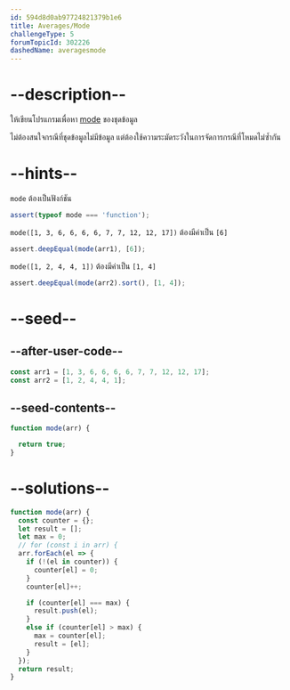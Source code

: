 ```yaml
---
id: 594d8d0ab97724821379b1e6
title: Averages/Mode
challengeType: 5
forumTopicId: 302226
dashedName: averagesmode
---
```


# --description--

ให้เขียนโปรแกรมเพื่อหา [mode](<https://en.wikipedia.org/wiki/Mode (statistics)> "wp: Mode (statistics)") ของชุดข้อมูล

ไม่ต้องสนใจกรณีที่ชุดข้อมูลไม่มีข้อมูล แต่ต้องใช้ความระมัดระวังในการจัดการกรณีที่โหมดไม่ซ้ำกัน

# --hints--

`mode` ต้องเป็นฟังก์ชัน

```js
assert(typeof mode === 'function');
```

`mode([1, 3, 6, 6, 6, 6, 7, 7, 12, 12, 17])` ต้องมีค่าเป็น `[6]`

```js
assert.deepEqual(mode(arr1), [6]);
```

`mode([1, 2, 4, 4, 1])` ต้องมีค่าเป็น `[1, 4]`

```js
assert.deepEqual(mode(arr2).sort(), [1, 4]);
```

# --seed--

## --after-user-code--

```js
const arr1 = [1, 3, 6, 6, 6, 6, 7, 7, 12, 12, 17];
const arr2 = [1, 2, 4, 4, 1];
```

## --seed-contents--

```js
function mode(arr) {

  return true;
}
```

# --solutions--

```js
function mode(arr) {
  const counter = {};
  let result = [];
  let max = 0;
  // for (const i in arr) {
  arr.forEach(el => {
    if (!(el in counter)) {
      counter[el] = 0;
    }
    counter[el]++;

    if (counter[el] === max) {
      result.push(el);
    }
    else if (counter[el] > max) {
      max = counter[el];
      result = [el];
    }
  });
  return result;
}
```
